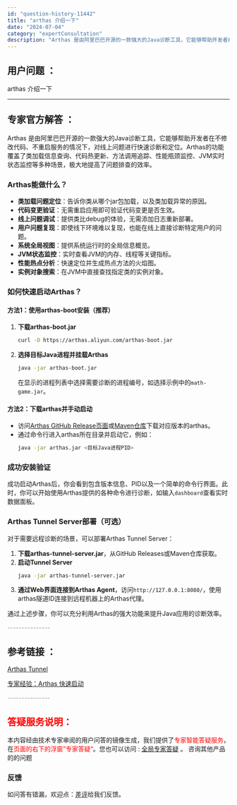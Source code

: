 ```yaml
---
id: "question-history-11442"
title: "arthas 介绍一下"
date: "2024-07-04"
category: "expertConsultation"
description: "Arthas 是由阿里巴巴开源的一款强大的Java诊断工具，它能够帮助开发者在不修改代码、不重启服务的情况下，对线上问题进行快速诊断和定位。Arthas的功能覆盖了类加载信息查询、代码热更新、方法调用追踪、性能瓶颈监控、JVM实时状态监控等多种场景，极大地提高了问题排查的效率。### Arthas能"
---
```


## 用户问题 ：

arthas 介绍一下

---

## 专家官方解答 ：

Arthas 是由阿里巴巴开源的一款强大的Java诊断工具，它能够帮助开发者在不修改代码、不重启服务的情况下，对线上问题进行快速诊断和定位。Arthas的功能覆盖了类加载信息查询、代码热更新、方法调用追踪、性能瓶颈监控、JVM实时状态监控等多种场景，极大地提高了问题排查的效率。

### Arthas能做什么？

- **类加载问题定位**：告诉你类从哪个jar包加载，以及类加载异常的原因。
- **代码变更验证**：无需重启应用即可验证代码变更是否生效。
- **线上问题调试**：提供类比debug的体验，无需添加日志重新部署。
- **用户问题复现**：即使线下环境难以复现，也能在线上直接诊断特定用户的问题。
- **系统全局视图**：提供系统运行时的全局信息概览。
- **JVM状态监控**：实时查看JVM的内存、线程等关键指标。
- **性能热点分析**：快速定位并生成热点方法的火焰图。
- **实例对象搜索**：在JVM中直接查找指定类的实例对象。

### 如何快速启动Arthas？

#### 方法1：使用arthas-boot安装（推荐）

1. **下载arthas-boot.jar**
   ```bash
   curl -O https://arthas.aliyun.com/arthas-boot.jar
   ```
2. **选择目标Java进程并挂载Arthas**
   ```bash
   java -jar arthas-boot.jar
   ```
   在显示的进程列表中选择需要诊断的进程编号，如选择示例中的`math-game.jar`。

#### 方法2：下载arthas并手动启动

- 访问[Arthas GitHub Release页面](https://github.com/alibaba/arthas/releases)或[Maven仓库](https://arthas.aliyun.com/download/arthas-packaging/latest_version?mirror=aliyun)下载对应版本的arthas。
- 通过命令行进入arthas所在目录并启动它，例如：
  ```bash
  java -jar arthas.jar <目标Java进程PID>
  ```

### 成功安装验证

成功启动Arthas后，你会看到包含版本信息、PID以及一个简单的命令行界面。此时，你可以开始使用Arthas提供的各种命令进行诊断，如输入`dashboard`查看实时数据面板。

### Arthas Tunnel Server部署（可选）

对于需要远程诊断的场景，可以部署Arthas Tunnel Server：

1. **下载arthas-tunnel-server.jar**，从GitHub Releases或Maven仓库获取。
2. **启动Tunnel Server**
   ```bash
   java -jar arthas-tunnel-server.jar
   ```
3. **通过Web界面连接到Arthas Agent**，访问`http://127.0.0.1:8080/`，使用arthas隧道ID连接到远程机器上的Arthas代理。

通过上述步骤，你可以充分利用Arthas的强大功能来提升Java应用的诊断效率。

<font color="#949494">---------------</font>

## 参考链接 ：

[Arthas Tunnel](../tunnel.md)

[专家经验：Arthas 快速启动](./user-question-history11440.md)

<font color="#949494">---------------</font>

## <font color="#FF0000">答疑服务说明：</font>

本内容经由技术专家审阅的用户问答的镜像生成，我们提供了<font color="#FF0000">专家智能答疑服务</font>，在<font color="#FF0000">页面的右下的浮窗”专家答疑“</font>。您也可以访问 : [全局专家答疑](https://answer.opensource.alibaba.com/docs/intro) 。 咨询其他产品的的问题

### 反馈

如问答有错漏，欢迎点：[差评](https://ai.nacos.io/user/feedbackByEnhancerGradePOJOID?enhancerGradePOJOId=16041)给我们反馈。
